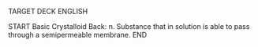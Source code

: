 TARGET DECK
ENGLISH

START
Basic
Crystalloid
Back: n. Substance that in solution is able to pass through a semipermeable membrane.
END
